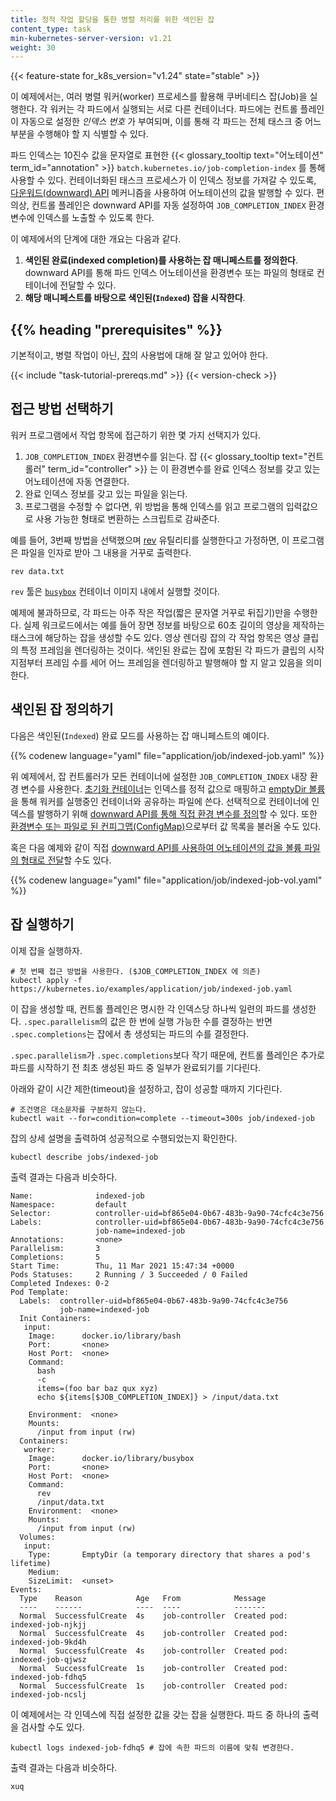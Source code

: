 ```yaml
---
title: 정적 작업 할당을 통한 병렬 처리를 위한 색인된 잡
content_type: task
min-kubernetes-server-version: v1.21
weight: 30
---
```


{{< feature-state for_k8s_version="v1.24" state="stable" >}}

<!-- overview -->


이 예제에서는, 여러 병렬 워커(worker) 프로세스를 활용해 쿠버네티스 잡(Job)을
실행한다.
각 워커는 각 파드에서 실행되는 서로 다른 컨테이너다. 파드에는
컨트롤 플레인이 자동으로 설정한 _인덱스 번호_ 가 부여되며, 이를 통해 각 파드는
전체 태스크 중 어느 부분을 수행해야 할 지 식별할 수 있다.

파드 인덱스는 10진수 값을 문자열로 표현한 {{< glossary_tooltip text="어노테이션" term_id="annotation" >}}
`batch.kubernetes.io/job-completion-index` 를 통해
사용할 수 있다. 컨테이너화된 태스크 프로세스가 이 인덱스 정보를 가져갈 수 있도록,
[다운워드(downward) API](/ko/docs/concepts/workloads/pods/downward-api/)
메커니즘을 사용하여 어노테이션의 값을 발행할 수 있다.
편의상, 컨트롤 플레인은 downward API를 자동 설정하여
`JOB_COMPLETION_INDEX` 환경변수에 인덱스를 노출할 수 있도록 한다.

이 예제에서의 단계에 대한 개요는 다음과 같다.

1. **색인된 완료(indexed completion)를 사용하는 잡 매니페스트를 정의한다**.
   downward API를 통해 파드 인덱스 어노테이션을
   환경변수 또는 파일의 형태로 컨테이너에 전달할 수 있다.
2. **해당 매니페스트를 바탕으로 색인된(`Indexed`) 잡을 시작한다**.

## {{% heading "prerequisites" %}}

기본적이고, 병렬 작업이 아닌,
[잡](/ko/docs/concepts/workloads/controllers/job/)의 사용법에 대해 잘 알고 있어야 한다.

{{< include "task-tutorial-prereqs.md" >}} {{< version-check >}}

<!-- steps -->

## 접근 방법 선택하기

워커 프로그램에서 작업 항목에 접근하기 위한 몇 가지 선택지가 있다.

1. `JOB_COMPLETION_INDEX` 환경변수를 읽는다. 잡
   {{< glossary_tooltip text="컨트롤러" term_id="controller" >}} 는
   이 환경변수를 완료 인덱스 정보를 갖고 있는 어노테이션에 자동
   연결한다.
2. 완료 인덱스 정보를 갖고 있는 파일을 읽는다.
3. 프로그램을 수정할 수 없다면,
   위 방법을 통해 인덱스를 읽고 프로그램의
   입력값으로 사용 가능한 형태로 변환하는 스크립트로 감싸준다.

예를 들어, 3번째 방법을 선택했으며 
[rev](https://man7.org/linux/man-pages/man1/rev.1.html) 유틸리티를 실행한다고 가정하면, 이
프로그램은 파일을 인자로 받아 그 내용을 거꾸로 출력한다.

```shell
rev data.txt
```

`rev` 툴은
[`busybox`](https://hub.docker.com/_/busybox) 컨테이너 이미지 내에서 실행할 것이다.

예제에 불과하므로, 각 파드는 아주 작은 작업(짧은 문자열 거꾸로 뒤집기)만을
수행한다. 실제 워크로드에서는 예를
들어
장면 정보를 바탕으로 60초 길이의 영상을 제작하는 태스크에 해당하는 잡을 생성할 수도 있다.
영상 렌더링 잡의 각 작업 항목은 영상 클립의 특정
프레임을 렌더링하는 것이다. 색인된 완료는 잡에 포함된 각 파드가
클립의 시작 지점부터 프레임 수를 세어 어느 프레임을 렌더링하고 발행해야 할 지
알고 있음을 의미한다.

## 색인된 잡 정의하기

다음은 색인된(`Indexed`) 완료 모드를 사용하는 잡 매니페스트의 예이다.

{{% codenew language="yaml" file="application/job/indexed-job.yaml" %}}

위 예제에서, 잡 컨트롤러가 모든 컨테이너에 설정한 `JOB_COMPLETION_INDEX`
내장 환경 변수를 사용한다. [초기화 컨테이너](/ko/docs/concepts/workloads/pods/init-containers/)는
인덱스를 정적 값으로 매핑하고 [emptyDir 볼륨](/ko/docs/concepts/storage/volumes/#emptydir)을 통해
워커를 실행중인 컨테이너와 공유하는 파일에 쓴다.
선택적으로 컨테이너에 인덱스를 발행하기 위해 [downward API를 통해
직접 환경 변수를 정의](/ko/docs/tasks/inject-data-application/environment-variable-expose-pod-information/)할
수 있다. 또한 [환경변수 또는 파일로 된 컨피그맵(ConfigMap)](/docs/tasks/configure-pod-container/configure-pod-configmap/)으로부터
값 목록을 불러올 수도 있다.

혹은 다음 예제와 같이 직접 [downward API를 사용하여 어노테이션의 값을 볼륨 파일의 형태로 전달](
/ko/docs/tasks/inject-data-application/downward-api-volume-expose-pod-information/#파드-필드-저장)할
수도 있다.

{{% codenew language="yaml" file="application/job/indexed-job-vol.yaml" %}}

## 잡 실행하기

이제 잡을 실행하자.

```shell
# 첫 번째 접근 방법을 사용한다. ($JOB_COMPLETION_INDEX 에 의존)
kubectl apply -f https://kubernetes.io/examples/application/job/indexed-job.yaml
```

이 잡을 생성할 때, 컨트롤 플레인은 명시한 각 인덱스당 하나씩 일련의 파드를 생성한다. `.spec.parallelism`의 값은 한 번에 실행 가능한 수를 결정하는 반면 `.spec.completions`는 잡에서 총 생성되는 파드의 수를 결정한다.

`.spec.parallelism`가 `.spec.completions`보다 작기 때문에, 컨트롤 플레인은 추가로 파드를 시작하기 전 최초 생성된 파드 중 일부가 완료되기를 기다린다.

아래와 같이 시간 제한(timeout)을 설정하고, 잡이 성공할 때까지 기다린다.
```shell
# 조건명은 대소문자를 구분하지 않는다.
kubectl wait --for=condition=complete --timeout=300s job/indexed-job
```

잡의 상세 설명을 출력하여 성공적으로 수행되었는지 확인한다.


```shell
kubectl describe jobs/indexed-job
```

출력 결과는 다음과 비슷하다.

```
Name:              indexed-job
Namespace:         default
Selector:          controller-uid=bf865e04-0b67-483b-9a90-74cfc4c3e756
Labels:            controller-uid=bf865e04-0b67-483b-9a90-74cfc4c3e756
                   job-name=indexed-job
Annotations:       <none>
Parallelism:       3
Completions:       5
Start Time:        Thu, 11 Mar 2021 15:47:34 +0000
Pods Statuses:     2 Running / 3 Succeeded / 0 Failed
Completed Indexes: 0-2
Pod Template:
  Labels:  controller-uid=bf865e04-0b67-483b-9a90-74cfc4c3e756
           job-name=indexed-job
  Init Containers:
   input:
    Image:      docker.io/library/bash
    Port:       <none>
    Host Port:  <none>
    Command:
      bash
      -c
      items=(foo bar baz qux xyz)
      echo ${items[$JOB_COMPLETION_INDEX]} > /input/data.txt

    Environment:  <none>
    Mounts:
      /input from input (rw)
  Containers:
   worker:
    Image:      docker.io/library/busybox
    Port:       <none>
    Host Port:  <none>
    Command:
      rev
      /input/data.txt
    Environment:  <none>
    Mounts:
      /input from input (rw)
  Volumes:
   input:
    Type:       EmptyDir (a temporary directory that shares a pod's lifetime)
    Medium:
    SizeLimit:  <unset>
Events:
  Type    Reason            Age   From            Message
  ----    ------            ----  ----            -------
  Normal  SuccessfulCreate  4s    job-controller  Created pod: indexed-job-njkjj
  Normal  SuccessfulCreate  4s    job-controller  Created pod: indexed-job-9kd4h
  Normal  SuccessfulCreate  4s    job-controller  Created pod: indexed-job-qjwsz
  Normal  SuccessfulCreate  1s    job-controller  Created pod: indexed-job-fdhq5
  Normal  SuccessfulCreate  1s    job-controller  Created pod: indexed-job-ncslj
```

이 예제에서는 각 인덱스에 직접 설정한 값을 갖는 잡을 실행한다. 파드
중 하나의 출력을 검사할 수도 있다.

```shell
kubectl logs indexed-job-fdhq5 # 잡에 속한 파드의 이름에 맞춰 변경한다.
```


출력 결과는 다음과 비슷하다.

```
xuq
```
